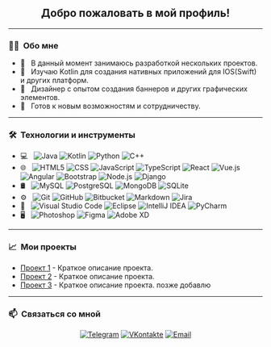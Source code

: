 <h2 align="center">Добро пожаловать в мой профиль!</h2>

---

<h3>👨‍💻 &nbsp;Обо мне</h3>

- 🚀 &nbsp; В данный момент занимаюсь разработкой нескольких проектов.
- 🌱 &nbsp; Изучаю Kotlin для создания нативных приложений для IOS(Swift) и других платформ.
- 🎨 &nbsp; Дизайнер с опытом создания баннеров и других графических элементов.
- 💼 &nbsp; Готов к новым возможностям и сотрудничеству.

---

<h3>🛠 &nbsp;Технологии и инструменты</h3>

- 💻 &nbsp;
  ![Java](https://img.shields.io/badge/-Java-333333?style=flat&logo=Java&logoColor=007396)
  ![Kotlin](https://img.shields.io/badge/-Kotlin-333333?style=flat&logo=kotlin&logoColor=7F52FF)
  ![Python](https://img.shields.io/badge/-Python-333333?style=flat&logo=python)
  ![C++](https://img.shields.io/badge/-C++-333333?style=flat&logo=c%2B%2B&logoColor=00599C)
- 🌐 &nbsp;
  ![HTML5](https://img.shields.io/badge/-HTML5-333333?style=flat&logo=HTML5)
  ![CSS](https://img.shields.io/badge/-CSS-333333?style=flat&logo=CSS3&logoColor=1572B6)
  ![JavaScript](https://img.shields.io/badge/-JavaScript-333333?style=flat&logo=javascript)
  ![TypeScript](https://img.shields.io/badge/-TypeScript-333333?style=flat&logo=typescript)
  ![React](https://img.shields.io/badge/-React-333333?style=flat&logo=react)
  ![Vue.js](https://img.shields.io/badge/-Vue.js-333333?style=flat&logo=vue.js)
  ![Angular](https://img.shields.io/badge/-Angular-333333?style=flat&logo=angular&logoColor=DD0031)
  ![Bootstrap](https://img.shields.io/badge/-Bootstrap-333333?style=flat&logo=bootstrap&logoColor=563D7C)
  ![Node.js](https://img.shields.io/badge/-Node.js-333333?style=flat&logo=node.js)
  ![Django](https://img.shields.io/badge/-Django-333333?style=flat&logo=django&logoColor=092E20)
- 🛢 &nbsp;
  ![MySQL](https://img.shields.io/badge/-MySQL-333333?style=flat&logo=mysql)
  ![PostgreSQL](https://img.shields.io/badge/-PostgreSQL-333333?style=flat&logo=postgresql)
  ![MongoDB](https://img.shields.io/badge/-MongoDB-333333?style=flat&logo=mongodb)
  ![SQLite](https://img.shields.io/badge/-SQLite-333333?style=flat&logo=sqlite)
- ⚙️ &nbsp;
  ![Git](https://img.shields.io/badge/-Git-333333?style=flat&logo=git)
  ![GitHub](https://img.shields.io/badge/-GitHub-333333?style=flat&logo=github)
  ![Bitbucket](https://img.shields.io/badge/-Bitbucket-333333?style=flat&logo=bitbucket)
  ![Markdown](https://img.shields.io/badge/-Markdown-333333?style=flat&logo=markdown)
  ![Jira](https://img.shields.io/badge/-Jira-333333?style=flat&logo=jira&logoColor=0052CC)
- 🔧 &nbsp;
  ![Visual Studio Code](https://img.shields.io/badge/-Visual%20Studio%20Code-333333?style=flat&logo=visual-studio-code&logoColor=007ACC)
  ![Eclipse](https://img.shields.io/badge/-Eclipse-333333?style=flat&logo=eclipse-ide&logoColor=2C2255)
  ![IntelliJ IDEA](https://img.shields.io/badge/-IntelliJ%20IDEA-333333?style=flat&logo=intellij-idea&logoColor=000000)
  ![PyCharm](https://img.shields.io/badge/-PyCharm-333333?style=flat&logo=pycharm&logoColor=21D789)
- 🖥 &nbsp;
  ![Photoshop](https://img.shields.io/badge/-Photoshop-333333?style=flat&logo=adobe-photoshop)
  ![Figma](https://img.shields.io/badge/-Figma-333333?style=flat&logo=figma)
  ![Adobe XD](https://img.shields.io/badge/-Adobe%20XD-333333?style=flat&logo=adobe-xd&logoColor=FF61F6)

---

<h3>📈 &nbsp;Мои проекты</h3>

- [Проект 1](https://github.com/username/project1) - Краткое описание проекта.
- [Проект 2](https://github.com/username/project2) - Краткое описание проекта.
- [Проект 3](https://github.com/username/project3) - Краткое описание проекта.
позже добавлю
---

<h3>📫 &nbsp;Связаться со мной</h3>

<p align="center">
  <a href="https://t.me/lidarinfo"><img alt="Telegram" src="https://img.shields.io/badge/%D0%A2%D0%B5%D0%BB%D0%B5%D0%B3%D1%80%D0%B0%D0%BC-@lidarinfo-blue?style=flat-square&logo=telegram"></a>
  <a href="https://vk.com/lidarinfo/"><img alt="VKontakte" src="https://img.shields.io/badge/%D0%92%D0%9A%D0%BE%D0%BD%D1%82%D0%B0%D0%BA%D1%82%D0%B5-LidarInfo-blue?style=flat-square&logo=vk"></a>
  <a href="mailto:lidarnews@proton.me"><img alt="Email" src="https://img.shields.io/badge/Email-lidarnews@proton.me-blue?style=flat-square&logo=gmail"></a>
</p>
